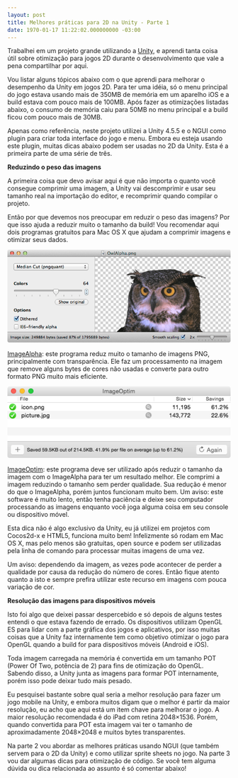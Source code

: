 ```yaml
---
layout: post
title: Melhores práticas para 2D na Unity - Parte 1
date: 1970-01-17 11:22:02.000000000 -03:00
---
```


Trabalhei em um projeto grande utilizando a [Unity](http://unity3d.com/), e aprendi tanta coisa útil sobre otimização para jogos 2D durante o desenvolvimento que vale a pena compartilhar por aqui.

Vou listar alguns tópicos abaixo com o que aprendi para melhorar o desempenho da Unity em jogos 2D. Para ter uma idéia, só o menu principal do jogo estava usando mais de 350MB de memória em um aparelho iOS e a build estava com pouco mais de 100MB. Após fazer as otimizações listadas abaixo, o consumo de memória caiu para 50MB no menu principal e a build ficou com pouco mais de 30MB.

Apenas como referência, neste projeto utilizei a Unity 4.5.5 e o NGUI como plugin para criar toda interface do jogo e menu. Embora eu esteja usando este plugin, muitas dicas abaixo podem ser usadas no 2D da Unity. Esta é a primeira parte de uma série de três.

**Reduzindo o peso das imagens**

A primeira coisa que devo avisar aqui é que não importa o quanto você consegue comprimir uma imagem, a Unity vai descomprimir e usar seu tamanho real na importação do editor, e recomprimir quando compilar o projeto.

Então por que devemos nos preocupar em reduzir o peso das imagens? Por que isso ajuda a reduzir muito o tamanho da build! Vou recomendar aqui dois programas gratuitos para Mac OS X que ajudam a comprimir imagens e otimizar seus dados.

[![ImageAlpha](../content/images/2015/03/screenshot-1.3.png)](../content/images/2015/03/screenshot-1.3.png)

[ImageAlpha](http://pngmini.com/): este programa reduz muito o tamanho de imagens PNG, principalmente com transparência. Ele faz um processamento na imagem que remove alguns bytes de cores não usadas e converte para outro formato PNG muito mais eficiente.

[![ImageOptim](../content/images/2015/03/ImageOptim-yosemite.png)](../content/images/2015/03/ImageOptim-yosemite.png)

[ImageOptim](https://imageoptim.com/): este programa deve ser utilizado após reduzir o tamanho da imagem com o ImageAlpha para ter um resultado melhor. Ele comprimi a imagem reduzindo o tamanho sem perder qualidade. Sua redução é menor do que o ImageAlpha, porém juntos funcionam muito bem. Um aviso: este software é muito lento, então tenha paciência e deixe seu computador processando as imagens enquanto você joga alguma coisa em seu console ou dispositivo móvel.

Esta dica não é algo exclusivo da Unity, eu já utilizei em projetos com Cocos2d-x e HTML5, funciona muito bem! Infelizmente só rodam em Mac OS X, mas pelo menos são gratuitas, open source e podem ser utilizadas pela linha de comando para processar muitas imagens de uma vez.

Um aviso: dependendo da imagem, as vezes pode acontecer de perder a qualidade por causa da redução do número de cores. Então fique atento quanto a isto e sempre prefira utilizar este recurso em imagens com pouca variação de cor.

**Resolução das imagens para dispositivos móveis**

Isto foi algo que deixei passar despercebido e só depois de alguns testes entendi o que estava fazendo de errado. Os dispositivos utilizam OpenGL ES para lidar com a parte gráfica dos jogos e aplicativos, por isso muitas coisas que a Unity faz internamente tem como objetivo otimizar o jogo para OpenGL quando a build for para dispositivos móveis (Android e iOS).

Toda imagem carregada na memória é convertida em um tamanho POT (Power Of Two, potência de 2) para fins de otimização do OpenGL. Sabendo disso, a Unity junta as imagens para formar POT internamente, porém isso pode deixar tudo mais pesado.

Eu pesquisei bastante sobre qual seria a melhor resolução para fazer um jogo mobile na Unity, e embora muitos digam que o melhor é partir da maior resolução, eu acho que aqui está um item chave para melhorar o jogo. A maior resolução recomendada é do iPad com retina 2048×1536. Porém, quando convertida para POT esta imagem vai ter o tamanho de aproximadamente 2048×2048 e muitos bytes transparentes.

Na parte 2 vou abordar as melhores práticas usando NGUI (que também servem para o 2D da Unity) e como utilizar sprite sheets no jogo. Na parte 3 vou dar algumas dicas para otimização de código. Se você tem alguma dúvida ou dica relacionada ao assunto é só comentar abaixo!


